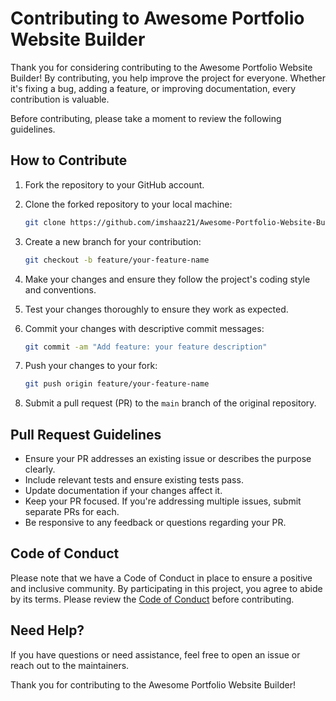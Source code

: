 # Contributing to Awesome Portfolio Website Builder

Thank you for considering contributing to the Awesome Portfolio Website Builder! By contributing, you help improve the project for everyone. Whether it's fixing a bug, adding a feature, or improving documentation, every contribution is valuable.

Before contributing, please take a moment to review the following guidelines.

## How to Contribute

1. Fork the repository to your GitHub account.
2. Clone the forked repository to your local machine:

    ```bash
    git clone https://github.com/imshaaz21/Awesome-Portfolio-Website-Builder.git
    ```

3. Create a new branch for your contribution:

    ```bash
    git checkout -b feature/your-feature-name
    ```

4. Make your changes and ensure they follow the project's coding style and conventions.
5. Test your changes thoroughly to ensure they work as expected.
6. Commit your changes with descriptive commit messages:

    ```bash
    git commit -am "Add feature: your feature description"
    ```

7. Push your changes to your fork:

    ```bash
    git push origin feature/your-feature-name
    ```

8. Submit a pull request (PR) to the `main` branch of the original repository.

## Pull Request Guidelines

- Ensure your PR addresses an existing issue or describes the purpose clearly.
- Include relevant tests and ensure existing tests pass.
- Update documentation if your changes affect it.
- Keep your PR focused. If you're addressing multiple issues, submit separate PRs for each.
- Be responsive to any feedback or questions regarding your PR.

## Code of Conduct

Please note that we have a Code of Conduct in place to ensure a positive and inclusive community. By participating in this project, you agree to abide by its terms. Please review the [Code of Conduct](CODE_OF_CONDUCT.md) before contributing.

## Need Help?

If you have questions or need assistance, feel free to open an issue or reach out to the maintainers.

Thank you for contributing to the Awesome Portfolio Website Builder!
